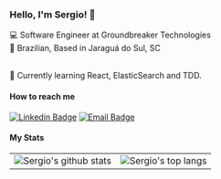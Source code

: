 ### Hello, I'm Sergio! 👋

:computer: Software Engineer at Groundbreaker Technologies
<br>:house_with_garden: Brazilian, Based in Jaraguá do Sul, SC

<br>🌱 Currently learning React, ElasticSearch and TDD.

#### How to reach me
[![Linkedin Badge](https://img.shields.io/badge/-LinkedIn-blue?style=flat-square&logo=Linkedin&logoColor=white&link=https://www.linkedin.com/in/sergio-flores17/?locale=en_US)](https://www.linkedin.com/in/sergio-flores17/?locale=en_US)
[![Email Badge](https://img.shields.io/badge/-Gmail-EEE?style=flat-square&logo=Gmail&link=sergio.flores.junior17@gmail.com)](mailto:sergio.flores.junior17@gmail.com)


#### My Stats

|||
|---|---|
|![Sergio's github stats](https://github-readme-stats.vercel.app/api?username=sergioflores-j&count_private=true&show_icons=true&custom_title=Github%20Status&theme=dracula)|![Sergio's top langs](https://github-readme-stats.vercel.app/api/top-langs/?username=sergioflores-j&layout=compact)
